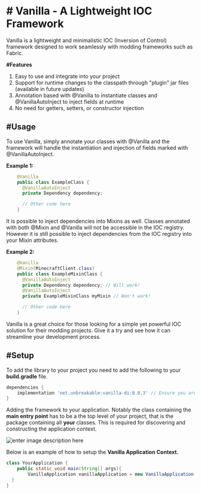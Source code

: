 

# # Vanilla - A Lightweight IOC Framework
Vanilla is a lightweight and minimalistic IOC (Inversion of Control) framework designed to work seamlessly with modding frameworks such as Fabric.

**#Features**
 1. Easy to use and integrate into your project
 2. Support for runtime changes to the classpath through "plugin" jar files (available in future updates)
 3. Annotation based with @Vanilla to instantiate classes and @VanillaAutoInject to inject fields at runtime
 4. No need for getters, setters, or constructor injection

## **#Usage**
To use Vanilla, simply annotate your classes with @Vanilla and the framework will handle the instantiation and injection of fields marked with @VanillaAutoInject.

**Example 1:**
```java
    @Vanilla
    public class ExampleClass {
      @VanillaAutoInject
      private Dependency dependency;

      // Other code here
    }
```
It is possible to inject dependencies into Mixins as well. Classes annotated with both @Mixin and @Vanilla will not be accessible in the IOC registry. However it is still possible to inject dependencies from the IOC registry into your Mixin attributes.

**Example 2:**
```java
    @Vanilla
    @Mixin(MinecraftClient.class)
    public class ExampleMixinClass {
      @VanillaAutoInject
      private Dependency dependency; // Will work!
      @VanillaAutoInject
      private ExampleMixinClass myMixin // Won't work!

      // Other code here
    }
```

Vanilla is a great choice for those looking for a simple yet powerful IOC solution for their modding projects. 
Give it a try and see how it can streamline your development process.


## **#Setup**
To add the library to your project you need to add the following to your **build.gradle** file.
```groovy
dependencies {
	implementation 'net.unbreakable:vanilla-di:0.0.3' // Ensure you are on the latest version
}
```
Adding the framework to your application. Notably the class containing the **main entry point** has to be a the top level of your project, that is the package containing all **your** classes. This is required for discovering and constructing the application context.

![enter image description here](https://cdn.discordapp.com/attachments/943839120634052639/1057541826661326858/image.png)

Below is an example of how to setup the **Vanilla Application Context.**
```java
class YourApplication {  
    public static void main(String[] args){  
        VanillaApplication vanillaApplication = new VanillaApplication(YourApplication.class);  
  }  
}
```


